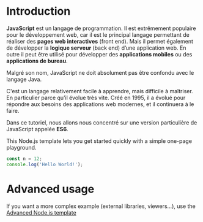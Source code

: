 # Introduction

**JavaScript** est un langage de programmation. Il est extrêmement populaire pour le développement web, car il est le principal langage permettant de réaliser des **pages web interactives** (front end). Mais il permet également de développer la **logique serveur** (back end) d’une application web. En outre il peut être utilisé pour développer des **applications mobiles** ou des **applications de bureau**.

Malgré son nom, JavaScript ne doit absolument pas être confondu avec le langage Java.

C'est un langage relativement facile à apprendre, mais difficile à maîtriser. En particulier parce qu’il évolue très vite. Créé en 1995, il a évolué pour répondre aux besoins des applications web modernes, et il continuera à le faire.

Dans ce tutoriel, nous allons nous concentré sur une version particulière de JavaScript appelée **ES6**.

This Node.js template lets you get started quickly with a simple one-page playground.

```javascript runnable
const n = 12;
console.log('Hello World!');
```

# Advanced usage

If you want a more complex example (external libraries, viewers...), use the [Advanced Node.js template](https://tech.io/select-repo/442)

